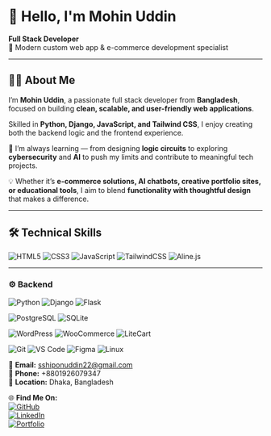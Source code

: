 # 👋 Hello, I'm Mohin Uddin

**Full Stack Developer**  
🚀 Modern custom web app & e-commerce development specialist  

---

## 🧑‍💻 About Me

I’m **Mohin Uddin**, a passionate full stack developer from **Bangladesh**, focused on building **clean, scalable, and user-friendly web applications**.  

Skilled in **Python, Django, JavaScript, and Tailwind CSS**, I enjoy creating both the backend logic and the frontend experience.  

🌱 I’m always learning — from designing **logic circuits** to exploring **cybersecurity** and **AI** to push my limits and contribute to meaningful tech projects.  

💡 Whether it’s **e-commerce solutions, AI chatbots, creative portfolio sites, or educational tools**, I aim to blend **functionality with thoughtful design** that makes a difference.

---


## 🛠️ Technical Skills

![HTML5](https://img.shields.io/badge/HTML5-E34F26?style=for-the-badge\&logo=html5\&logoColor=white)
![CSS3](https://img.shields.io/badge/CSS3-1572B6?style=for-the-badge\&logo=css3\&logoColor=white)
![JavaScript](https://img.shields.io/badge/JavaScript-F7DF1E?style=for-the-badge\&logo=javascript\&logoColor=black)
![TailwindCSS](https://img.shields.io/badge/Tailwind_CSS-38B2AC?style=for-the-badge\&logo=tailwind-css\&logoColor=white)
![Aline.js](https://img.shields.io/badge/Aline.js-000000?style=for-the-badge\&logo=javascript\&logoColor=white)

---

### ⚙️ Backend

![Python](https://img.shields.io/badge/Python-3776AB?style=for-the-badge\&logo=python\&logoColor=white)
![Django](https://img.shields.io/badge/Django-092E20?style=for-the-badge\&logo=django\&logoColor=white)
![Flask](https://img.shields.io/badge/Flask-000000?style=for-the-badge\&logo=flask\&logoColor=white)
</br>

![PostgreSQL](https://img.shields.io/badge/PostgreSQL-4169E1?style=for-the-badge\&logo=postgresql\&logoColor=white)
![SQLite](https://img.shields.io/badge/SQLite-003B57?style=for-the-badge\&logo=sqlite\&logoColor=white)
</br>

![WordPress](https://img.shields.io/badge/WordPress-21759B?style=for-the-badge\&logo=wordpress\&logoColor=white)
![WooCommerce](https://img.shields.io/badge/WooCommerce-96588A?style=for-the-badge\&logo=woocommerce\&logoColor=white)
![LiteCart](https://img.shields.io/badge/LiteCart-008000?style=for-the-badge\&logo=opencart\&logoColor=white)
</br>

![Git](https://img.shields.io/badge/Git-F05032?style=for-the-badge\&logo=git\&logoColor=white)
![VS Code](https://img.shields.io/badge/VS%20Code-007ACC?style=for-the-badge\&logo=visualstudiocode\&logoColor=white)
![Figma](https://img.shields.io/badge/Figma-F24E1E?style=for-the-badge\&logo=figma\&logoColor=white)
![Linux](https://img.shields.io/badge/Linux-FCC624?style=for-the-badge\&logo=linux\&logoColor=black)
</br>

💌 **Email:** [sshiponuddin22@gmail.com](mailto:sshiponuddin22@gmail.com)  
📱 **Phone:** +8801926079347  
📍 **Location:** Dhaka, Bangladesh  

🌐 **Find Me On:**  
[![GitHub](https://img.shields.io/badge/GitHub-000?logo=github&logoColor=fff)](https://github.com/ssshiponu)  
[![LinkedIn](https://img.shields.io/badge/Facebook-0A66C2?logo=Facebook&logoColor=fff)](https://facebook.com/mohinuddinshipon)  
[![Portfolio](https://img.shields.io/badge/Portfolio-000?logo=vercel&logoColor=fff)](https://mohinuddinshipon.pythonanywhere.com/)
